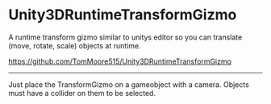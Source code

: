 # Unity3DRuntimeTransformGizmo
A runtime transform gizmo similar to unitys editor so you can translate (move, rotate, scale) objects at runtime.

https://github.com/TomMoore515/Unity3DRuntimeTransformGizmo
_________

Just place the TransformGizmo on a gameobject with a camera.
Objects must have a collider on them to be selected.
